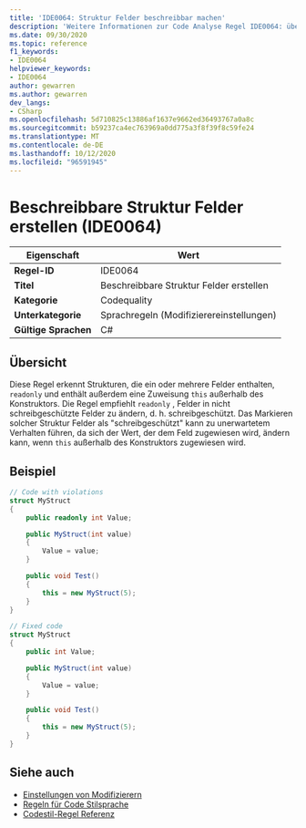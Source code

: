 ```yaml
---
title: 'IDE0064: Struktur Felder beschreibbar machen'
description: 'Weitere Informationen zur Code Analyse Regel IDE0064: über schreibbare Struktur Felder erstellen'
ms.date: 09/30/2020
ms.topic: reference
f1_keywords:
- IDE0064
helpviewer_keywords:
- IDE0064
author: gewarren
ms.author: gewarren
dev_langs:
- CSharp
ms.openlocfilehash: 5d710825c13886af1637e9662ed36493767a0a8c
ms.sourcegitcommit: b59237ca4ec763969a0dd775a3f8f39f8c59fe24
ms.translationtype: MT
ms.contentlocale: de-DE
ms.lasthandoff: 10/12/2020
ms.locfileid: "96591945"
---
```

# <a name="make-struct-fields-writable-ide0064"></a>Beschreibbare Struktur Felder erstellen (IDE0064)

|Eigenschaft|Wert|
|-|-|
| **Regel-ID** | IDE0064 |
| **Titel** | Beschreibbare Struktur Felder erstellen |
| **Kategorie** | Codequality |
| **Unterkategorie** | Sprachregeln (Modifizierereinstellungen) |
| **Gültige Sprachen** | C# |

## <a name="overview"></a>Übersicht

Diese Regel erkennt Strukturen, die ein oder mehrere Felder enthalten, `readonly` und enthält außerdem eine Zuweisung `this` außerhalb des Konstruktors. Die Regel empfiehlt `readonly` , Felder in nicht schreibgeschützte Felder zu ändern, d. h. schreibgeschützt. Das Markieren solcher Struktur Felder als "schreibgeschützt" kann zu unerwartetem Verhalten führen, da sich der Wert, der dem Feld zugewiesen wird, ändern kann, wenn `this` außerhalb des Konstruktors zugewiesen wird.

## <a name="example"></a>Beispiel

```csharp
// Code with violations
struct MyStruct
{
    public readonly int Value;

    public MyStruct(int value)
    {
        Value = value;
    }

    public void Test()
    {
        this = new MyStruct(5);
    }
}

// Fixed code
struct MyStruct
{
    public int Value;

    public MyStruct(int value)
    {
        Value = value;
    }

    public void Test()
    {
        this = new MyStruct(5);
    }
}
```

## <a name="see-also"></a>Siehe auch

- [Einstellungen von Modifizierern](modifier-preferences.md)
- [Regeln für Code Stilsprache](language-rules.md)
- [Codestil-Regel Referenz](index.md)
